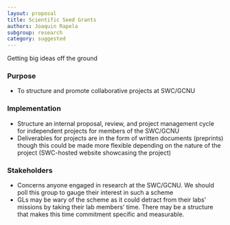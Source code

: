 ```yaml
---
layout: proposal
title: Scientific Seed Grants
authors: Joaquin Rapela
subgroup: research
category: suggested
---
```


Getting big ideas off the ground

<!--end summary-->

### Purpose

- To structure and promote collaborative projects at SWC/GCNU


### Implementation

- Structure an internal proposal, review, and project management cycle for independent projects for members of the SWC/GCNU
- Deliverables for projects are in the form of written documents (preprints) though this could be made more flexible depending on the nature of the project (SWC-hosted website showcasing the project)


### Stakeholders

 - Concerns anyone engaged in research at the SWC/GCNU. We should poll this group to gauge their interest in such a scheme
 - GLs may be wary of the scheme as it could detract from their labs’ missions by taking their lab members’ time. There may be a structure that makes this time commitment specific and measurable.
